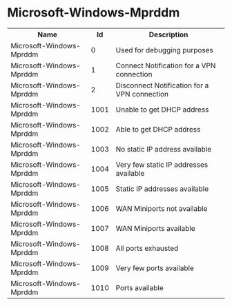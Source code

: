 # Microsoft-Windows-Mprddm

<table>
<colgroup><col/><col/><col/></colgroup>
<tr><th>Name</th><th>Id</th><th>Description</th></tr>
<tr><td>Microsoft-Windows-Mprddm</td><td>0</td><td>Used for debugging purposes</td></tr>
<tr><td>Microsoft-Windows-Mprddm</td><td>1</td><td>Connect Notification for a VPN connection</td></tr>
<tr><td>Microsoft-Windows-Mprddm</td><td>2</td><td>Disconnect Notification for a VPN connection</td></tr>
<tr><td>Microsoft-Windows-Mprddm</td><td>1001</td><td>Unable to get DHCP address</td></tr>
<tr><td>Microsoft-Windows-Mprddm</td><td>1002</td><td>Able to get DHCP address</td></tr>
<tr><td>Microsoft-Windows-Mprddm</td><td>1003</td><td>No static IP address available</td></tr>
<tr><td>Microsoft-Windows-Mprddm</td><td>1004</td><td>Very few static IP addresses available</td></tr>
<tr><td>Microsoft-Windows-Mprddm</td><td>1005</td><td>Static IP addresses available</td></tr>
<tr><td>Microsoft-Windows-Mprddm</td><td>1006</td><td>WAN Miniports not available</td></tr>
<tr><td>Microsoft-Windows-Mprddm</td><td>1007</td><td>WAN Miniports available</td></tr>
<tr><td>Microsoft-Windows-Mprddm</td><td>1008</td><td>All ports exhausted</td></tr>
<tr><td>Microsoft-Windows-Mprddm</td><td>1009</td><td>Very few ports available</td></tr>
<tr><td>Microsoft-Windows-Mprddm</td><td>1010</td><td>Ports available</td></tr>
</table>
